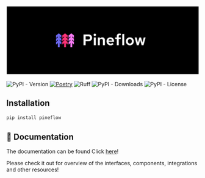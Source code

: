 ![Pineflow logo](./docs/static/img/pineflow-logo.png)

![PyPI - Version](https://img.shields.io/pypi/v/pineflow)
[![Poetry](https://img.shields.io/endpoint?url=https://python-poetry.org/badge/v0.json)](https://python-poetry.org/)
![Ruff](https://img.shields.io/endpoint?url=https://raw.githubusercontent.com/astral-sh/ruff/main/assets/badge/v2.json)
![PyPI - Downloads](https://img.shields.io/pypi/dm/pineflow)
![PyPI - License](https://img.shields.io/pypi/l/pineflow)

## Installation 

```bash
pip install pineflow
```

## 📄 Documentation

The documentation can be found Click [here](https://run-pineflow.github.io/pineflow/)!

Please check it out for overview of the interfaces, components, integrations and other resources!
